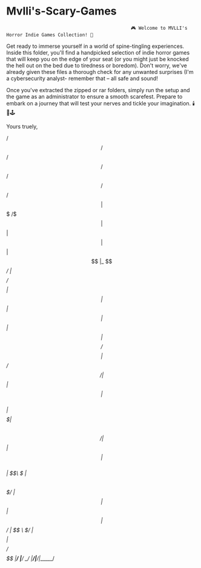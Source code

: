# Mvlli's-Scary-Games
                                                  🎮 Welcome to MVLLI's Horror Indie Games Collection! 👻  
                                                  
Get ready to immerse yourself in a world of spine-tingling experiences. Inside this folder, you'll find a handpicked selection of indie horror games that will keep you on the edge of your seat (or you might just be knocked the hell out on the bed due to tiredness or boredom). Don't worry, we've already given these files a thorough check for any unwanted surprises (I'm a cybersecurity analyst- remember that – all safe and sound!  

Once you've extracted the zipped or rar folders, simply run the setup and the game as an administrator to ensure a smooth scarefest. Prepare to embark on a journey that will test your nerves and tickle your imagination. 🕯️🔦🕹️


Yours truely,

 /$$      /$$ /$$    /$$ /$$       /$$       /$$$$$$
| $$$    /$$$| $$   | $$| $$      | $$      |_  $$_/
| $$$$  /$$$$| $$   | $$| $$      | $$        | $$  
| $$ $$/$$ $$|  $$ / $$/| $$      | $$        | $$  
| $$  $$$| $$ \  $$ $$/ | $$      | $$        | $$  
| $$\  $ | $$  \  $$$/  | $$      | $$        | $$  
| $$ \/  | $$   \  $/   | $$$$$$$$| $$$$$$$$ /$$$$$$
|__/     |__/    \_/    |________/|________/|______/
                                                    
                                                    
